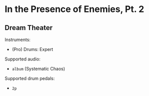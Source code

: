 # In the Presence of Enemies, Pt. 2

## Dream Theater

Instruments:

  * (Pro) Drums: Expert

Supported audio:

  * `album` (Systematic Chaos)

Supported drum pedals:

  * `2p`

